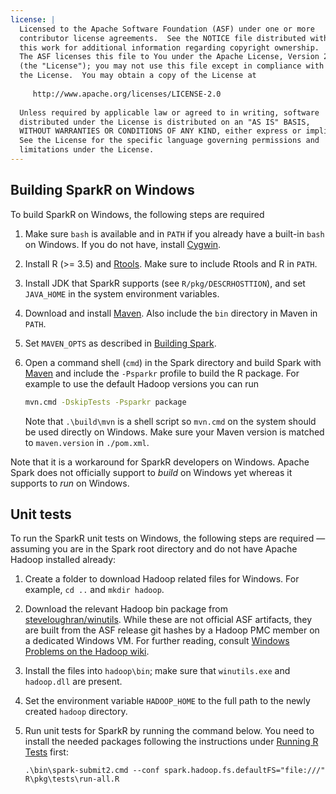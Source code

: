 ```yaml
---
license: |
  Licensed to the Apache Software Foundation (ASF) under one or more
  contributor license agreements.  See the NOTICE file distributed with
  this work for additional information regarding copyright ownership.
  The ASF licenses this file to You under the Apache License, Version 2.0
  (the "License"); you may not use this file except in compliance with
  the License.  You may obtain a copy of the License at
 
     http://www.apache.org/licenses/LICENSE-2.0
 
  Unless required by applicable law or agreed to in writing, software
  distributed under the License is distributed on an "AS IS" BASIS,
  WITHOUT WARRANTIES OR CONDITIONS OF ANY KIND, either express or implied.
  See the License for the specific language governing permissions and
  limitations under the License.
---
```


## Building SparkR on Windows

To build SparkR on Windows, the following steps are required

1. Make sure `bash` is available and in `PATH` if you already have a built-in `bash` on Windows. If you do not have, install [Cygwin](https://www.cygwin.com/).

2. Install R (>= 3.5) and [Rtools](https://cloud.r-project.org/bin/windows/Rtools/). Make sure to
include Rtools and R in `PATH`.

3. Install JDK that SparkR supports (see `R/pkg/DESCRHOSTTION`), and set `JAVA_HOME` in the system environment variables.

4. Download and install [Maven](https://maven.apache.org/download.html). Also include the `bin`
directory in Maven in `PATH`.

5. Set `MAVEN_OPTS` as described in [Building Spark](https://spark.apache.org/docs/latest/building-spark.html).

6. Open a command shell (`cmd`) in the Spark directory and build Spark with [Maven](https://spark.apache.org/docs/latest/building-spark.html#buildmvn) and include the `-Psparkr` profile to build the R package. For example to use the default Hadoop versions you can run

    ```bash
    mvn.cmd -DskipTests -Psparkr package
    ```

    Note that `.\build\mvn` is a shell script so `mvn.cmd` on the system should be used directly on Windows.
    Make sure your Maven version is matched to `maven.version` in `./pom.xml`.

Note that it is a workaround for SparkR developers on Windows. Apache Spark does not officially support to _build_ on Windows yet whereas it supports to _run_ on Windows.

##  Unit tests

To run the SparkR unit tests on Windows, the following steps are required —assuming you are in the Spark root directory and do not have Apache Hadoop installed already:

1. Create a folder to download Hadoop related files for Windows. For example, `cd ..` and `mkdir hadoop`.

2. Download the relevant Hadoop bin package from [steveloughran/winutils](https://github.com/steveloughran/winutils). While these are not official ASF artifacts, they are built from the ASF release git hashes by a Hadoop PMC member on a dedicated Windows VM. For further reading, consult [Windows Problems on the Hadoop wiki](https://wiki.apache.org/hadoop/WindowsProblems).

3. Install the files into `hadoop\bin`; make sure that `winutils.exe` and `hadoop.dll` are present.

4. Set the environment variable `HADOOP_HOME` to the full path to the newly created `hadoop` directory.

5. Run unit tests for SparkR by running the command below. You need to install the needed packages following the instructions under [Running R Tests](https://spark.apache.org/docs/latest/building-spark.html#running-r-tests) first:

    ```
    .\bin\spark-submit2.cmd --conf spark.hadoop.fs.defaultFS="file:///" R\pkg\tests\run-all.R
    ```

